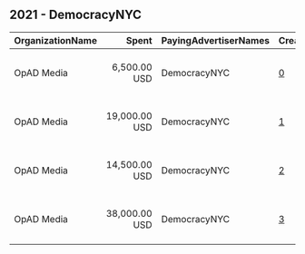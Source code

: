 ## 2021 - DemocracyNYC 
|OrganizationName|Spent|PayingAdvertiserNames|CreativeUrls|Impressions|Genders|AgeBrackets|CountryCodes|BillingAddresses|CandidateBallotInformation|
|:---|---:|:---|:---|---:|:---|:---|:---|:---|:---|
|OpAD Media|6,500.00 USD|DemocracyNYC|[0](https://www.snap.com/political-ads/asset/4f20ee954de1c18e298c96ebdf61f958e58167f61d5ddeac46c6a27ffd7b0a50?mediaType=mp4)|603,769||18+|united states|"275 Madison Avenue, Suite 2200,New York ,10016,US"||
|OpAD Media|19,000.00 USD|DemocracyNYC|[1](https://www.snap.com/political-ads/asset/c915aeadcc05f65d3e87f45fa8b02ea926e4044d31a21374cece2eef9c89cf93?mediaType=png)|2,538,389||18+|united states|"275 Madison Avenue, Suite 2200,New York ,10016,US"||
|OpAD Media|14,500.00 USD|DemocracyNYC|[2](https://www.snap.com/political-ads/asset/4f20ee954de1c18e298c96ebdf61f958e58167f61d5ddeac46c6a27ffd7b0a50?mediaType=mp4)|1,333,829||18+|united states|"275 Madison Avenue, Suite 2200,New York ,10016,US"||
|OpAD Media|38,000.00 USD|DemocracyNYC|[3](https://www.snap.com/political-ads/asset/1638a0af1fe7ab8fef989338b130408ae8367dc7ca9ba88f5755c714f718dfa2?mediaType=mp4)|2,703,705||18+|united states|"275 Madison Avenue, Suite 2200,New York ,10016,US"||
